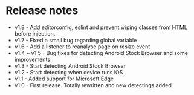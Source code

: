 # Release notes

- v1.8 - Add editorconfig, eslint and prevent wiping classes from HTML before injection.
- v1.7 - Fixed a small bug regarding global variable
- v1.6 - Add a listener to reanalyse page on resize event
- v1.4 ~ v1.5 - Bug fixes for detecting Android Stock Browser and some improvements
- v1.3 - Start detecting Android Stock Browser
- v1.2 - Start detecting when device runs iOS
- v1.1 - Added support for Microsoft Edge
- v1.0 - First release. Totally rewritten and new detectings added.
